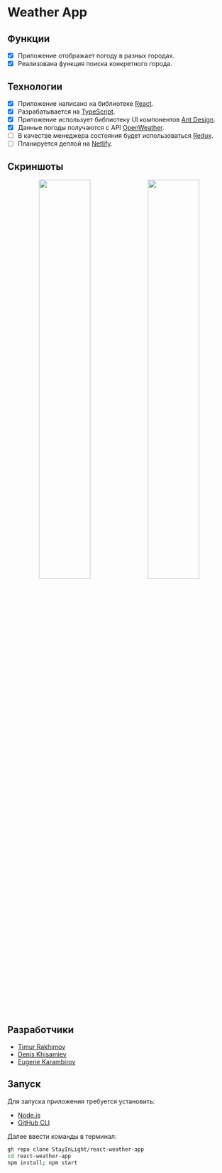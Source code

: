# Weather App

## Функции
- [x] Приложение отображает погоду в разных городах.
- [x] Реализована функция поиска конкретного города.

## Технологии
- [x] Приложение написано на библиотеке [React](https://github.com/facebook/react).
- [x] Разрабатывается на [TypeScript](https://github.com/microsoft/TypeScript).
- [x] Приложение использует библиотеку UI компонентов [Ant Design](https://github.com/ant-design/ant-design).
- [x] Данные погоды получаются с API [OpenWeather](https://openweathermap.org/api).
- [ ] В качестве менеджера состояния будет использоваться [Redux](https://github.com/reduxjs/redux).
- [ ] Планируется деплой на [Netlify](https://www.netlify.com/).

## Скриншоты
<p align="center">
  <img width="48%" src="https://user-images.githubusercontent.com/36644693/97494844-f361af00-1977-11eb-8057-19db0d9b4343.png">
  <img width="48%" src="https://user-images.githubusercontent.com/36644693/97494847-f52b7280-1977-11eb-8078-3bec586000d1.png">

</p>

## Разработчики
- [Timur Rakhimov](https://github.com/StayInLight)
- [Denis Khisamiev](https://github.com/denkhis)
- [Eugene Karambirov](https://github.com/Karambirov)

## Запуск
Для запуска приложения требуется установить:
- [Node.js](https://nodejs.org/en/)
- [GitHub CLI](https://github.com/cli/cli)

Далее ввести команды в терминал:
```sh
gh repo clone StayInLight/react-weather-app
cd react-weather-app
npm install; npm start
```
